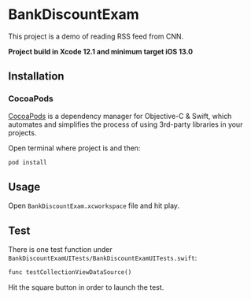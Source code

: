 # BankDiscountExam

This project is a demo of reading RSS feed from CNN.

**Project build in Xcode 12.1 and minimum target iOS 13.0**

## Installation

### CocoaPods

[CocoaPods](http://cocoapods.org) is a dependency manager for Objective-C & Swift, which automates and simplifies the process of using 3rd-party libraries in your projects.

Open terminal where project is and then:
```ruby
pod install
```

## Usage

Open `BankDiscountExam.xcworkspace` file and hit play.

## Test

There is one test function under `BankDiscountExamUITests/BankDiscountExamUITests.swift`:
```ruby
func testCollectionViewDataSource()
```

Hit the square button in order to launch the test.
